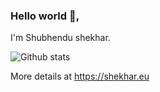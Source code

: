 ### Hello world 👋,

I'm Shubhendu shekhar.

![Github stats](https://github-readme-stats.vercel.app/api?username=shekhar-shubhendu&include_all_commits=true&hide=issues&show_icons=true&count_private=true&theme=prussian)

More details at https://shekhar.eu
